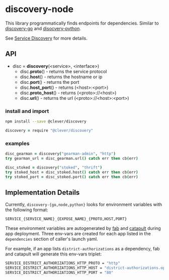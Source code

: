 # discovery-node

This library programmatically finds endpoints for dependencies. Similar to [discovery-go](https://github.com/Clever/discovery-go) and [disocvery-python](https://github.com/Clever/discovery-python).

See [Service Discovery](https://github.com/Clever/infra-docs/blob/master/deploy/service_discovery.md) for more details.

## API

- disc = **discovery**(\<service\>, \<interface\>)
  - disc.**proto**() - returns the service protocol
  - disc.**host**() - returns the hostname or ip
  - disc.**port**() - returns the port
  - disc.**host_port**() - returns (\<host\>:\<port\>)
  - disc.**proto_host**() - returns (\<proto\>://\<host\>)
  - disc.**url**() - returns the url (\<proto\>://\<host\>:\<port\>)

### install and import

```bash
npm install --save @clever/discovery
```

```coffee
discovery = require "@clever/discovery"
```

### examples

```coffee
disc_gearman = discovery("gearman-admin", "http")
try gearman_url = disc_gearman.url() catch err then cb(err)

disc_stoked = discovery("stoked", "thrift")
try stoked_host = disc_stoked.host() catch err then cb(err)
try stoked_port = disc_stoked.port() catch err then cb(err)
```

## Implementation Details

Currently, `discovery-{go,node,python}` looks for environment variables with the following format:

```
SERVICE_{SERVICE_NAME}_{EXPOSE_NAME}_{PROTO,HOST,PORT}
```

These environment variables are autogenerated by [fab](http://github.com/Clever/fabulaws) and [catapult](http://github.com/Clever/catapult) during app deployment.  Three env-vars are created for each app listed in the `dependencies` section of caller's launch yaml.

For example, if an app lists `district-authorizations` as a dependency, fab and catapult will generate this env-vars triplet:

```bash
SERVICE_DISTRICT_AUTHORIZATIONS_HTTP_PROTO = "http"
SERVICE_DISTRICT_AUTHORIZATIONS_HTTP_HOST = "district-authorizations.ops.clever.com"
SERVICE_DISTRICT_AUTHORIZATIONS_HTTP_PORT = "80"
```
